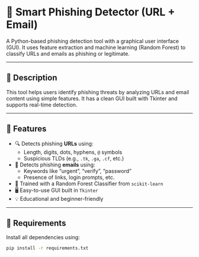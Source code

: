 # 🧠 Smart Phishing Detector (URL + Email)

A Python-based phishing detection tool with a graphical user interface (GUI). It uses feature extraction and machine learning (Random Forest) to classify URLs and emails as phishing or legitimate.

---

## 📄 Description

This tool helps users identify phishing threats by analyzing URLs and email content using simple features. It has a clean GUI built with Tkinter and supports real-time detection.

---

## 🚀 Features

- 🔍 Detects phishing **URLs** using:
  - Length, digits, dots, hyphens, `@` symbols
  - Suspicious TLDs (e.g., `.tk`, `.ga`, `.cf`, etc.)
- 📧 Detects phishing **emails** using:
  - Keywords like “urgent”, “verify”, “password”
  - Presence of links, login prompts, etc.
- 🧠 Trained with a Random Forest Classifier from `scikit-learn`
- 🖥️ Easy-to-use GUI built in `Tkinter`
- 💡 Educational and beginner-friendly

---

## 🔧 Requirements

Install all dependencies using:

```bash
pip install -r requirements.txt
